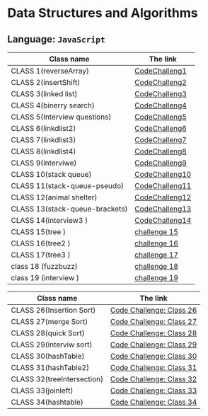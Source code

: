 # Data Structures and Algorithms

## Language: `JavaScript`

| Class name                    | The link                                                          |
| ----------------------------- | ----------------------------------------------------------------- |
| CLASS 1(reverseArray)         | [CodeChalleng1](./MyChallenge/READMECLASS1.md)                    |
| CLASS 2(insertShift)          | [CodeChalleng2](./MyChallenge/READMECLASS2.md)                    |
| CLASS 3(linked list)          | [CodeChalleng3](./MyChallenge/class3LinkedList/READMECLASS3.md)   |
| CLASS 4(binerry search)       | [CodeChalleng4](./MyChallenge/class4Binarysearch/READMECLASS4.md) |
| CLASS 5(Interview questions)  | [CodeChalleng5](./MyChallenge/class5Interview%20questions/READMECLASS5.md) 
| CLASS 6(linkdlist2)           | [CodeChalleng6](./MyChallenge/linkedlist2/Linkedlist2.md)         |
| CLASS 7(linkdlist3)           | [CodeChalleng7](./MyChallenge/class7linkedlist3/READMELINKED3.md) |
| CLASS 8(linkdlist4)           | [CodeChalleng8](./MyChallenge/calss8/class8.md)                   |
| CLASS 9(interviwe)            | [CodeChalleng9](./MyChallenge/interviw-2-start/README.md)         |
| CLASS 10(stack queue)         | [CodeChalleng10](./MyChallenge/stackandqueue/READMESTACK.md)      |
| CLASS 11(stack-queue-pseudo)  | [CodeChalleng11](./MyChallenge/stack-queue-pseudo/README.md)      |
| CLASS 12(animal shelter)      | [CodeChalleng12](./MyChallenge/animalshelter/README.md)           |
| CLASS 13(stack-queue-brackets)| [CodeChalleng13](./MyChallenge/13bracktes/README.md)              |
| CLASS 14(interview3 )         | [CodeChalleng14](./MyChallenge/interviow3/README.md)              |
| CLASS 15(tree )               | [challenge 15](./MyChallenge/binerytree/README.md)                |
| CLASS 16(tree2 )              | [challenge 16](./MyChallenge/tree2/README.md)                     |
| CLASS 17(tree3 )              | [challenge 17](./MyChallenge/tree3/README.md)                     |
| class 18 (fuzzbuzz)           | [challenge 18](./MyChallenge/fizzbuzz/README.md)                  |
| class 19 (interview )         | [challenge 19](./MyChallenge/intervio-tree/README.md)             |




| Class name                    | The link                                                          |
| ----------------------------- | ----------------------------------------------------------------- |
| CLASS 26(Insertion Sort)      | [Code Challenge: Class 26](./section2/Insertion%20Sort/Readme.md) |
| CLASS 27(merge Sort)          | [Code Challenge: Class 27](./section2/mergesort/merge.md)         |
| CLASS 28(quick Sort)          | [Code Challenge: Class 28](./section2/quickSort/Readme.md)        |
| CLASS 29(interviw sort)       | [Code Challenge: Class 29](./section2/interviw%20sort/README.md)  |
| CLASS 30(hashTable)           | [Code Challenge: Class 30](./section2/hashtable/Readme.md)  |
| CLASS 31(hashTable2)          | [Code Challenge: Class 31](./section2/hashtable%202/Readme.md)  |
| CLASS 32(treeIntersection)    | [Code Challenge: Class 32](./section2/treeIntersection/Readme.md)  |
| CLASS 33(joinleft)            | [Code Challenge: Class 33](./section2/hashtable3/Readme.md)  |
| CLASS 34(hashtable)            | [Code Challenge: Class 34](./section2/interviw%20hashtable/README.md)  |

